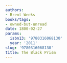 ```yaml
---
authors:
- Brent Weeks
books/tags:
- owned-but-unread
date: 1800-02-27
params:
  isbn13: '9780316068130'
  year: '2011'
slug: '9780316068130'
title: The Black Prism
---
```


<!--more-->